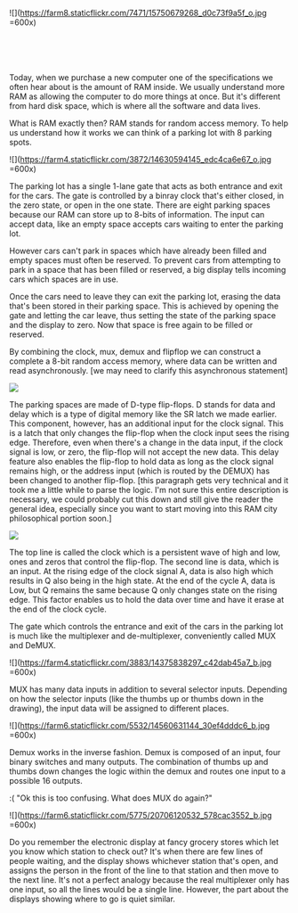  
![](https://farm8.staticflickr.com/7471/15750679268_d0c73f9a5f_o.jpg =600x)  </br>  </br>  </br>  </br>  </br>

Today, when we purchase a new computer one of the specifications we often hear about is the amount of RAM inside. We usually understand more RAM as allowing the computer to do more things at once. But it's different from hard disk space, which is where all the software and data lives.

What is RAM exactly then? RAM stands for random access memory. To help us understand how it works we can think of a parking lot with 8 parking spots. 

![](https://farm4.staticflickr.com/3872/14630594145_edc4ca6e67_o.jpg =600x)
 
The parking lot has a single 1-lane gate that acts as both entrance and exit for the cars. The gate is controlled by a binray clock that's either closed, in the zero state, or open in the one state. There are eight parking spaces because our RAM can store up to 8-bits of information. The input can accept  data, like an empty space accepts cars waiting to enter the parking lot.

However cars can't park in spaces which have already been filled and empty spaces must often be reserved. To prevent cars from attempting to park in a  space that has been filled or reserved, a big display tells incoming cars which spaces are in use.

Once the cars need to leave they can exit the parking lot, erasing the data that's been stored in their parking space. This is achieved by opening the gate and letting the car leave, thus setting the state of the parking space and the display to zero. Now that space is free again to be filled or reserved.

By combining the clock, mux, demux and flipflop we can construct a complete a 8-bit random access memory, where data can be written and read asynchronously. [we may need to clarify this asynchronous statement]

![](https://farm1.staticflickr.com/655/20889869441_19e63ce7cb_o.jpg)

The parking spaces are made of D-type flip-flops. D stands for data and delay which is a type of digital memory like the SR latch we made earlier. This component, however, has an additional input for the clock signal. This is a latch that only changes the flip-flop when the clock input sees the rising edge. Therefore, even when there's a change in the data input, if the clock signal is low, or zero, the flip-flop will not accept the new data. This delay feature also enables the flip-flop to hold data as long as the clock signal remains high, or the address input (which is routed by the DEMUX) has been changed to another flip-flop. [this paragraph gets very technical and it took me a little while to parse the logic. I'm not sure this entire description is necessary, we could probably cut this down and still give the reader the general idea, especially since you want to start moving into this RAM city philosophical portion soon.]
 
![](https://farm1.staticflickr.com/614/20695978869_4907925e5a_o.jpg) 
 
The top line is called the clock which is a persistent wave of high and low, ones and zeros that control the flip-flop. The second line is data, which is an input. At the rising edge of the clock signal A, data is also high which results in Q also being in the high state. At the end of the cycle A, data is Low, but Q remains the same because Q only changes state on the rising edge. This factor enables us to hold the data over time and have it erase at the end of the clock cycle.
 
The gate which controls the entrance and exit of the cars in the parking lot is much like the multiplexer and de-multiplexer, conveniently called MUX and DeMUX.

![](https://farm4.staticflickr.com/3883/14375838297_c42dab45a7_b.jpg =600x)

MUX has many data inputs in addition to several selector inputs. Depending on how the selector inputs (like the thumbs up or thumbs down in the drawing), the input data will be assigned to different places.

![](https://farm6.staticflickr.com/5532/14560631144_30ef4dddc6_b.jpg =600x)

Demux works in the inverse fashion. Demux is composed of an input, four binary switches and many outputs. The combination of thumbs up and thumbs down changes the logic within the demux and routes one input to a possible 16 outputs.

 
:( "Ok this is too confusing. What does MUX do again?"


![](https://farm6.staticflickr.com/5775/20706120532_578cac3552_b.jpg =600x)

Do you remember the electronic display at fancy grocery stores which let you know which station to check out? It's when there are few lines of people waiting, and the display shows whichever station that's open, and assigns the person in the front of the line to that station and then move to the next line. It's not a perfect analogy because the real multiplexer only has one input, so all the lines would be a single line. However, the part about the displays showing where to go is quiet similar.
